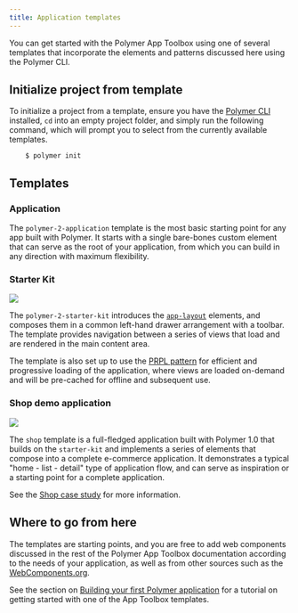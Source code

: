 ```yaml
---
title: Application templates
---
```


<!-- toc -->

You can get started with the Polymer App Toolbox using one of several templates
that incorporate the elements and patterns discussed here using the Polymer CLI.

## Initialize project from template

To initialize a project from a template, ensure you have the
[Polymer CLI](/{{{polymer_version_dir}}}/docs/tools/polymer-cli) installed, `cd` into an empty project folder,
and simply run the following command, which will prompt you to select from
the currently available templates.

```
    $ polymer init
```

## Templates

### Application

The  `polymer-2-application` template is the most basic starting point for any app built
with Polymer. It starts with a single bare-bones custom element that can serve
as the root of your application, from which you can build in any direction with
maximum flexibility.

### Starter Kit

![](/images/1.0/toolbox/starter-kit.png)

The `polymer-2-starter-kit` introduces the [`app-layout`](app-layout) elements,
and composes them in a common left-hand drawer arrangement with a toolbar.
The template provides navigation between a series of views that load and
are rendered in the main content area.

The template is also set up to use the [PRPL pattern](server) for efficient
and progressive loading of the application, where views are loaded on-demand
and will be pre-cached for offline and subsequent use.

### Shop demo application

![](/images/1.0/toolbox/shop-template-desktop.png)

The `shop` template is a full-fledged application built with Polymer 1.0 that
builds on the `starter-kit` and implements a series of elements that compose 
into a complete e-commerce application.  It demonstrates a typical
"home - list - detail" type of application flow, and can serve as inspiration
or a starting point for a complete application.

See the [Shop case study](case-study) for more information.

## Where to go from here

The templates are starting points, and you are free to add web components
discussed in the rest of the Polymer App Toolbox documentation according
to the needs of your application, as well as from other sources such as the
[WebComponents.org](https://www.webcomponents.org/).

See the section on [Building your first Polymer application](../start/toolbox/set-up)
for a tutorial on getting started with one of the App Toolbox templates.
